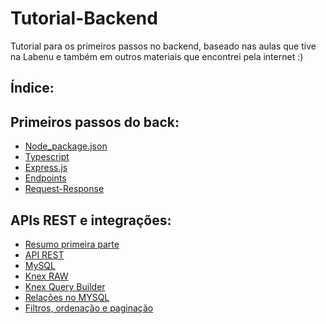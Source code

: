 # Tutorial-Backend

Tutorial para os primeiros passos no backend, baseado nas aulas que tive na Labenu e também em outros materiais que encontrei pela internet :)

## **Índice:**

## Primeiros passos do back:
* [Node_package.json](./Passo-1/Passo-1(Node-package.json).md)
* [Typescript](./Passo-1/Passo-2(typescript).md)
* [Express.js](./Passo-1/Passo-3(express.js).md)
* [Endpoints](./Passo-1/Passo-4(Endpoints).md)
* [Request-Response](./Passo-1/Passo-5(Request-Response).md)

## APIs REST e integrações:

* [Resumo primeira parte](./Passo-2/Passo-1.md)
* [API REST](./Passo-2/Passo-2.md)
* [MySQL](./Passo-2/Passo-3.md)
* [Knex RAW](./Passo-2/Passo-4.md)
* [Knex Query Builder](./Passo-2/Passo-5.md)
* [Relações no MYSQL](./Passo-2/Passo-6.md)
* [Filtros, ordenação e paginação](./Passo-7.md)